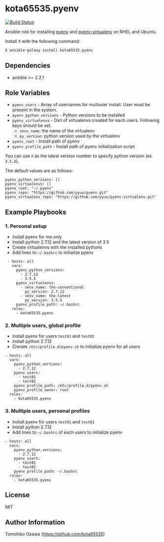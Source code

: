 kota65535.pyenv
============

[![Build Status](https://travis-ci.org/kota65535/ansible-role-pyenv.svg?branch=master)](https://travis-ci.org/kota65535/ansible-role-pyenv)

Ansible role for installing [pyenv](https://github.com/yyuu/pyenv) and [pyenv-virtualenv](https://github.com/yyuu/pyenv-virtualenv) on RHEL and Ubuntu.

Install it with the following command:

```bash
$ ansible-galaxy install kota65535.pyenv
```

Dependencies
------------

- ansible >= 2.2.1

Role Variables
--------------

* `pyenv_users` - Array of usernames for multiuser install. User must be present in the system.
* `pyenv_python_versions` - Python versions to be installed
* `pyenv_virtualenvs` - Dict of virtualenvs created for each users. Following keys should be set.
    * `venv_name`: the name of the virtualenv
    * `py_version`: python version used by the virtualenv
* `pyenv_root` - Install path of pyenv
* `pyenv_profile_path` - Install path of pyenv initialization script

You can use `X` as the latest version number to specify python version (ex. `3.5.X`).

The default values are as follows:

```
pyenv_python_versions: []
pyenv_virtualenvs: []
pyenv_root: "~/.pyenv"
pyenv_repo: "https://github.com/yyuu/pyenv.git"
pyenv_virtualenv_repo: "https://github.com/yyuu/pyenv-virtualenv.git"
```

Example Playbooks
-------------------------

### 1. Personal setup
- Install pyenv for me only
- Install python 2.7.12 and the latest version of 3.5
- Create virtualenvs with the installed pythons
- Add lines to `~/.bashrc` to initialize pyenv

```
 - hosts: all
   vars:
     pyenv_python_versions:
       - 2.7.12
       - 3.5.X
     pyenv_virtualenvs:
       - venv_name: the-conventional
         py_version: 2.7.12
       - venv_name: the-latest
         py_version: 3.5.X
     pyenv_profile_path: ~/.bashrc
   roles:
     - kota65535.pyenv
```

### 2. Multiple users, global profile
- Install pyenv for users `test01` and `test02`
- Install python 2.7.12
- Crerate `/etc/profile.d/pyenv.sh` to initialize pyenv for all users

```
- hosts: all
  vars:
    pyenv_python_versions:
      - 2.7.12
    pyenv_users:
      - test01
      - test02
    pyenv_profile_path: /etc/profile.d/pyenv.sh
    pyenv_profile_owner: root
  roles:
    - kota65535.pyenv
```

### 3. Multiple users, personal profiles
- Install pyenv for users `test01` and `test02`
- Install python 2.7.12
- Add lines to `~/.bashrc` of each users to initialize pyenv

```
- hosts: all
  vars:
    pyenv_python_versions:
      - 2.7.12
    pyenv_users:
      - test01
      - test02
    pyenv_profile_path: ~/.bashrc
  roles:
    - kota65535.pyenv
```


License
-------

MIT

Author Information
------------------

Tomohiko Ozawa (https://github.com/kota65535)
